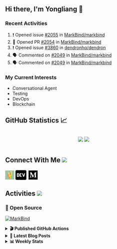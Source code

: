 ## Hi there, I'm Yongliang 👋

### Recent Activities

<!--START_SECTION:activity-->
1. ❗️ Opened issue [#2055](https://github.com/MarkBind/markbind/issues/2055) in [MarkBind/markbind](https://github.com/MarkBind/markbind)
2. 💪 Opened PR [#2054](https://github.com/MarkBind/markbind/pull/2054) in [MarkBind/markbind](https://github.com/MarkBind/markbind)
3. ❗️ Opened issue [#3860](https://github.com/dendronhq/dendron/issues/3860) in [dendronhq/dendron](https://github.com/dendronhq/dendron)
4. 🗣 Commented on [#2049](https://github.com/MarkBind/markbind/issues/2049) in [MarkBind/markbind](https://github.com/MarkBind/markbind)
5. 🗣 Commented on [#2049](https://github.com/MarkBind/markbind/issues/2049) in [MarkBind/markbind](https://github.com/MarkBind/markbind)
<!--END_SECTION:activity-->

### My Current Interests

- Conversational Agent
- Testing
- DevOps
- Blockchain

## GitHub Statistics :chart_with_upwards_trend:
<div align="center">
<div style="display: flex; align-items: center; justify-content: center;">

[![](https://github-readme-stats-tlylt.vercel.app/api?username=tlylt&show_icons=true&theme=tokyonight&hide_border=true&locale=en)](https://github.com/tlylt)
[![](https://github-readme-streak-stats.herokuapp.com/?user=tlylt&theme=tokyonight&hide_border=true)](https://github.com/tlylt)
</div>
</div>

## Connect With Me <img src="https://media.giphy.com/media/2wh5K5yE3ulp3xgYcG/giphy-downsized.gif" width="30">

<a href="https://www.yongliangliu.com/" target="_blank"><img align="center" src="static/site-icon.png" alt="yongliangliu.com" height="29" width="29" /></a>
<a href="https://dev.to/tlylt" target="_blank"><img align="center" src="static/dev-badge.svg" alt="dev.to/tlylt" height="35" width="35" /></a>
<a href="https://tlylt.medium.com" target="_blank"><img align="center" src="static/medium.png" alt="tlylt.medium.com" height="35" width="35" /></a>

## Activities <img src="https://media.giphy.com/media/WUlplcMpOCEmTGBtBW/giphy.gif" width="30">

### 🔭 Open Source

[![MarkBind](https://github-readme-stats-tlylt.vercel.app/api/pin/?username=markbind&repo=markbind)](https://github.com/MarkBind/markbind)

<details>
<summary> <b>🎬 Published GitHub Actions </b> </summary>

[![install-graphviz](https://github-readme-stats-tlylt.vercel.app/api/pin/?username=tlylt&repo=install-graphviz)](https://github.com/tlylt/install-graphviz)

[![reposense-action](https://github-readme-stats-tlylt.vercel.app/api/pin/?username=tlylt&repo=reposense-action)](https://github.com/tlylt/reposense-action)

[![markbin-action](https://github-readme-stats-tlylt.vercel.app/api/pin/?username=markbind&repo=markbind-action)](https://github.com/MarkBind/markbind-action)

</details>

<details>
<summary> <b>📕 Latest Blog Posts</b> </summary>

<!-- BLOG-POST-LIST:START -->
- [Repository Pattern, Revisited](https://www.yongliangliu.com/blog/repository-pattern-revisited/)
- [Open Source Software &lpar;OSS&rpar; Developer Journey](https://www.yongliangliu.com/blog/oss-dev-logs/)
- [Crossing abstraction barrier between parent and child class](https://www.yongliangliu.com/blog/cross-abstraction-barrier-between-parent-child/)
- [Intermediate GitHub CI Workflow Walk Through](https://www.yongliangliu.com/blog/intermediate-github-ci-workflow-walk-through/)
- [RooFind](https://www.yongliangliu.com/blog/roofind/)
<!-- BLOG-POST-LIST:END -->

</details>

<details>
<summary> <b>📊 Weekly Stats</b> </summary>

<!--START_SECTION:waka-->
![Code Time](http://img.shields.io/badge/Code%20Time-622%20hrs%2051%20mins-blue)

**🐱 My GitHub Data** 

> 🏆 4,445 Contributions in the Year 2022
 > 
> 📦 322.2 kB Used in GitHub's Storage 
 > 
> 🚫 Not Opted to Hire
 > 
> 📜 138 Public Repositories 
 > 
> 🔑 25 Private Repositories  
 > 
**I'm an Early 🐤** 

```text
🌞 Morning    359 commits    ███████░░░░░░░░░░░░░░░░░░   30.79% 
🌆 Daytime    266 commits    █████░░░░░░░░░░░░░░░░░░░░   22.81% 
🌃 Evening    451 commits    █████████░░░░░░░░░░░░░░░░   38.68% 
🌙 Night      90 commits     ██░░░░░░░░░░░░░░░░░░░░░░░   7.72%

```
📅 **I'm Most Productive on Friday** 

```text
Monday       156 commits    ███░░░░░░░░░░░░░░░░░░░░░░   13.38% 
Tuesday      100 commits    ██░░░░░░░░░░░░░░░░░░░░░░░   8.58% 
Wednesday    170 commits    ███░░░░░░░░░░░░░░░░░░░░░░   14.58% 
Thursday     179 commits    ███░░░░░░░░░░░░░░░░░░░░░░   15.35% 
Friday       246 commits    █████░░░░░░░░░░░░░░░░░░░░   21.1% 
Saturday     166 commits    ███░░░░░░░░░░░░░░░░░░░░░░   14.24% 
Sunday       149 commits    ███░░░░░░░░░░░░░░░░░░░░░░   12.78%

```


📊 **This Week I Spent My Time On** 

```text
⌚︎ Time Zone: Asia/Singapore

💬 Programming Languages: 
Markdown                 10 hrs 35 mins      ███████████████░░░░░░░░░░   62.2% 
JavaScript               2 hrs 50 mins       ████░░░░░░░░░░░░░░░░░░░░░   16.68% 
JSON                     1 hr 58 mins        ███░░░░░░░░░░░░░░░░░░░░░░   11.59% 
Other                    38 mins             █░░░░░░░░░░░░░░░░░░░░░░░░   3.81% 
TypeScript               29 mins             ░░░░░░░░░░░░░░░░░░░░░░░░░   2.92%

```


 Last Updated on 14/12/2022 00:36:39 UTC
<!--END_SECTION:waka-->

</details>
